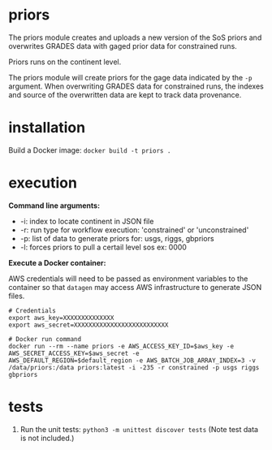 # priors

The priors module creates and uploads a new version of the SoS priors and overwrites GRADES data with gaged prior data for constrained runs.

Priors runs on the continent level.

The priors module will create priors for the gage data indicated by the `-p` argument. When overwriting GRADES data for constrained runs, the indexes and source of the overwritten data are kept to track data provenance.

# installation

Build a Docker image: `docker build -t priors .`

# execution

**Command line arguments:**
- -i: index to locate continent in JSON file
- -r: run type for workflow execution: 'constrained' or 'unconstrained'
- -p: list of data to generate priors for: usgs, riggs, gbpriors
- -l: forces priors to pull a certail level sos ex: 0000

**Execute a Docker container:**

AWS credentials will need to be passed as environment variables to the container so that `datagen` may access AWS infrastructure to generate JSON files.

```
# Credentials
export aws_key=XXXXXXXXXXXXXX
export aws_secret=XXXXXXXXXXXXXXXXXXXXXXXXXX

# Docker run command
docker run --rm --name priors -e AWS_ACCESS_KEY_ID=$aws_key -e AWS_SECRET_ACCESS_KEY=$aws_secret -e AWS_DEFAULT_REGION=$default_region -e AWS_BATCH_JOB_ARRAY_INDEX=3 -v /data/priors:/data priors:latest -i -235 -r constrained -p usgs riggs gbpriors
```

# tests

1. Run the unit tests: `python3 -m unittest discover tests`
(Note test data is not included.)